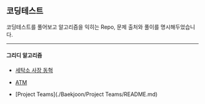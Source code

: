 ## 코딩테스트

코딩테스트를 풀어보고 알고리즘을 익히는 Repo, 문제 출처와 풀이를 명시해두었습니다.

------

#### 그리디 알고리즘

- [세탁소 사장 동혁](./Baekjoon/세탁소_사장_동혁/README.md)
- [ATM](./Baekjoon/ATM/README.md)

- [Project Teams](./Baekjoon/Project Teams/README.md)